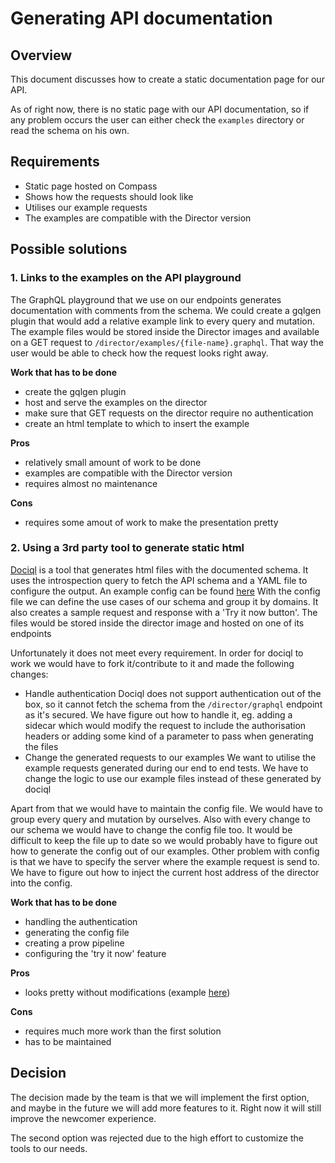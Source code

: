 # Generating API documentation

## Overview

This document discusses how to create a static documentation page for our API.

As of right now, there is no static page with our API documentation, so if any problem occurs the user can either check the `examples` directory or read the schema on his own.

## Requirements
* Static page hosted on Compass
* Shows how the requests should look like
* Utilises our example requests
* The examples are compatible with the Director version

## Possible solutions

### 1. Links to the examples on the API playground
The GraphQL playground that we use on our endpoints generates documentation with comments from the schema.
We could create a gqlgen plugin that would add a relative example link to every query and mutation. The example files would be stored inside the Director images and available on a GET request to `/director/examples/{file-name}.graphql`. That way the user would be able to check how the request looks right away.

**Work that has to be done**
* create the gqlgen plugin
* host and serve the examples on the director
* make sure that GET requests on the director require no authentication
* create an html template to which to insert the example

**Pros**

* relatively small amount of work to be done
* examples are compatible with the Director version
* requires almost no maintenance

**Cons**
* requires some amout of work to make the presentation pretty

### 2. Using a 3rd party tool to generate static html
[Dociql](https://github.com/wayfair/dociql) is a tool that generates html files with the documented schema.
It uses the introspection query to fetch the API schema and a YAML file to configure the output. An example config can be found [here](https://github.com/wayfair/dociql/blob/master/config.yml)
With the config file we can define the use cases of our schema and group it by domains. It also creates a sample request and response with a 'Try it now button'. The files would be stored inside the director image and hosted on one of its endpoints

Unfortunately it does not meet every requirement.
In order for dociql to work we would have to fork it/contribute to it and made the following changes:
* Handle authentication
Dociql does not support authentication out of the box, so it cannot fetch the schema from the `/director/graphql` endpoint as it's secured. We have figure out how to handle it, eg. adding a sidecar which would modify the request to include the authorisation headers or adding some kind of a parameter to pass when generating the files
* Change the generated requests to our examples
We want to utilise the example requests generated during our end to end tests. We have to change the logic to use our example files instead of these generated by dociql

Apart from that we would have to maintain the config file. We would have to group every query and mutation by ourselves. Also with every change to our schema we would have to change the config file too. It would be difficult to keep the file up to date so we would probably have to figure out how to generate the config out of our examples. Other problem with config is that we have to specify the server where the example request is send to. We have to figure out how to inject the current host address of the director into the config. 


**Work that has to be done**
* handling the authentication
* generating the config file
* creating a prow pipeline
* configuring the 'try it now' feature

**Pros**
* looks pretty without modifications (example [here](https://wayfair.github.io/dociql/))

**Cons**
* requires much more work than the first solution
* has to be maintained

## Decision

The decision made by the team is that we will implement the first option, and maybe in the future we will add more features to it.
Right now it will still improve the newcomer experience.

The second option was rejected due to the high effort to customize the tools to our needs.

